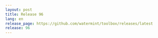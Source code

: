 ```yaml
---
layout: post
title: Release 96
lang: en
release_page: https://github.com/watermint/toolbox/releases/latest
release: 96
---
```



